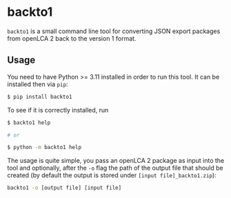 # backto1

`backto1` is a small command line tool for converting JSON export packages
from openLCA 2 back to the version 1 format.

## Usage
You need to have Python >= 3.11 installed in order to run this tool. It can
be installed then via `pip`:

```bash
$ pip install backto1
```

To see if it is correctly installed, run

```bash
$ backto1 help

# or

$ python -m backto1 help
```

The usage is quite simple, you pass an openLCA 2 package as input into the
tool and optionally, after the `-o` flag the path of the output file that should
be created (by default the output is stored under `[input file]_backto1.zip`):

```bash
backto1 -o [output file] [input file]
```
